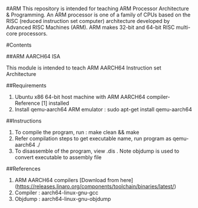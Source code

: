 
#ARM
This repository is intended for teaching ARM Processor Architecture & Programming.  An ARM processor is one of a family of CPUs based on the RISC (reduced instruction set computer) architecture developed by Advanced RISC Machines (ARM). ARM makes 32-bit and 64-bit RISC multi-core processors.

#Contents

##ARM AARCH64 ISA 

This module is intended to teach ARM AARCH64 Instruction set Architecture

##Requirements 
1. Ubuntu x86 64-bit host machine with ARM AARCH64 compiler-Reference [1] installed 
2. Install qemu-aarch64 ARM emulator :  sudo apt-get install qemu-aarch64


##Instructions 
1. To compile the program, run :  make clean  &&  make
2. Refer compilation steps to get executable name, run program as qemu-aarch64 ./<executable>
3. To disassemble of the program, view <executable>.dis . Note objdump is used to convert executable to assembly file


##References
1. ARM AARCH64 compilers [Download from here] (https://releases.linaro.org/components/toolchain/binaries/latest/)
2. Compiler : aarch64-linux-gnu-gcc
3. Objdump  : aarch64-linux-gnu-objdump
